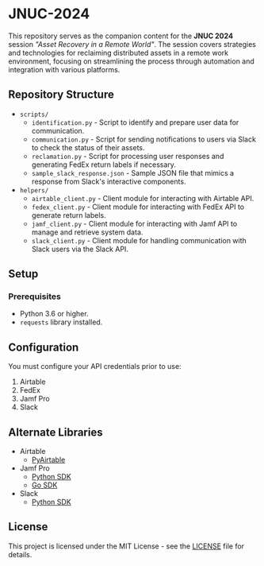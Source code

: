 # JNUC-2024

This repository serves as the companion content for the **JNUC 2024** session _"Asset Recovery in a Remote World"_. The session covers strategies and technologies for reclaiming distributed assets in a remote work environment, focusing on streamlining the process through automation and integration with various platforms.


## Repository Structure

- `scripts/`
  - `identification.py` - Script to identify and prepare user data for communication.
  - `communication.py` - Script for sending notifications to users via Slack to check the status of their assets.
  - `reclamation.py` - Script for processing user responses and generating FedEx return labels if necessary.
  - `sample_slack_response.json` - Sample JSON file that mimics a response from Slack's interactive components.
- `helpers/`
  - `airtable_client.py` - Client module for interacting with Airtable API.
  - `fedex_client.py` - Client module for interacting with FedEx API to generate return labels.
  - `jamf_client.py` - Client module for interacting with Jamf API to manage and retrieve system data.
  - `slack_client.py` - Client module for handling communication with Slack users via the Slack API.

## Setup

### Prerequisites

- Python 3.6 or higher.
- `requests` library installed.

## Configuration

You must configure your API credentials prior to use:

1. Airtable
2. FedEx
3. Jamf Pro
4. Slack

## Alternate Libraries

- Airtable
  - [PyAirtable](https://github.com/gtalarico/pyairtable)
- Jamf Pro
  - [Python SDK](https://github.com/macadmins/jamf-pro-sdk-python)
  - [Go SDK](https://github.com/deploymenttheory/go-api-sdk-jamfpro)
- Slack
  - [Python SDK](https://github.com/slackapi/python-slack-sdk)

## License

This project is licensed under the MIT License - see the [LICENSE](LICENSE) file for details.
